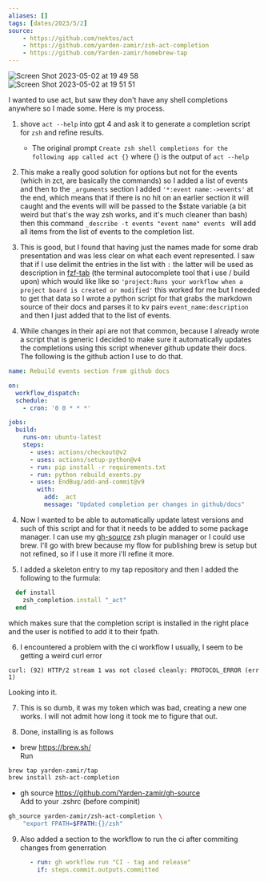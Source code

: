 ```yaml
---
aliases: []
tags: [dates/2023/5/2]
source: 
    - https://github.com/nektos/act
    - https://github.com/yarden-zamir/zsh-act-completion
    - https://github.com/Yarden-zamir/homebrew-tap
---
```

![Screen Shot 2023-05-02 at 19 49 58](https://user-images.githubusercontent.com/8178413/235732235-6c44b48d-cfbc-4ad4-ba98-2b572296c0c8.png)
![Screen Shot 2023-05-02 at 19 51 51](https://user-images.githubusercontent.com/8178413/235732595-337392c0-2e8d-4bf5-8f35-8d440a1a7a26.png)

I wanted to use act, but saw they don't have any shell completions anywhere so I made some. Here is my process.

1. shove `act --help` into gpt 4 and ask it to generate a completion script for `zsh` and refine results.
    - The original prompt `Create zsh shell completions for the following app called act {}` where {} is the output of `act --help`
2. This make a really good solution for options but not for the events (which in zct, are basically the commands) so I added a list of events and then to the `_arguments` section I added `'*:event name:->events'` at the end, which means that if there is no hit on an earlier section it will caught and the events will will be passed to the $state variable (a bit weird but that's the way zsh works, and it's much cleaner than bash) then this command `_describe -t events "event name" events ` will add all items from the list of events to the completion list.

3. This is good, but I found that having just the names made for some drab presentation and was less clear on what each event represented. I saw that if I use delimit the entries in the list with `:` the latter will be used as description in [fzf-tab](https://github.com/Aloxaf/fzf-tab) (the terminal autocomplete tool that i use / build upon) which would like like so `'project:Runs your workflow when a project board is created or modified'` this worked for me but I needed to get that data so I wrote a python script for that grabs the markdown source of their docs and parses it to kv pairs `event_name:description` and then I just added that to the list of events.

3. While changes in their api are not that common, because I already wrote a script that is generic I decided to make sure it automatically updates the completions using this script whenever github update their docs. The following is the github action I use to do that.
```yaml
name: Rebuild events section from github docs

on:
  workflow_dispatch:
  schedule:
    - cron: '0 0 * * *'

jobs:
  build:
    runs-on: ubuntu-latest
    steps:
      - uses: actions/checkout@v2
      - uses: actions/setup-python@v4
      - run: pip install -r requirements.txt
      - run: python rebuild_events.py
      - uses: EndBug/add-and-commit@v9
        with:
          add: _act
          message: "Updated completion per changes in github/docs"
```

4. Now I wanted to be able to automatically update latest versions and such of this script and for that it needs to be added to some package manager. I can use my [gh-source](https://github.com/Yarden-zamir/gh-source) zsh plugin manager or I could use brew. I'll go with brew because my flow for publishing brew is setup but not refined, so if I use it more i'll refine it more.

5. I added a skeleton entry to my tap repository and then I added the following to the furmula:
```ruby
  def install
    zsh_completion.install "_act"
  end
```

which makes sure that the completion script is installed in the right place and the user is notified to add it to their fpath.

6. I encountered a problem with the ci workflow I usually, I seem to be getting a weird curl error 
```
curl: (92) HTTP/2 stream 1 was not closed cleanly: PROTOCOL_ERROR (err 1)
```

Looking into it.

7. This is so dumb, it was my token which was bad, creating a new one works. I will not admit how long it took me to figure that out.

8. Done, installing is as follows
- brew 
https://brew.sh/  
Run
```zsh
brew tap yarden-zamir/tap
brew install zsh-act-completion
```
- gh source
https://github.com/Yarden-zamir/gh-source  
Add to your .zshrc (before compinit)
```zsh
gh_source yarden-zamir/zsh-act-completion \
    "export FPATH=$FPATH:{}/zsh"
```

9. Also added a section to the workflow to run the ci after commiting changes from generration 
```yaml
      - run: gh workflow run "CI - tag and release"
        if: steps.commit.outputs.committed
```
